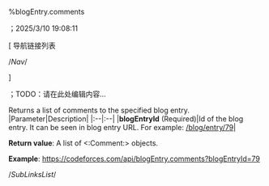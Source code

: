 ﻿
%blogEntry.comments

；2025/3/10 19:08:11


[ 导航链接列表

/*Nav*/

]

；TODO：请在此处编辑内容...



Returns a list of comments to the specified blog entry.
|Parameter|Description|
|:--|:--|
|**blogEntryId** (Required)|Id of the blog entry. It can be seen in blog entry URL. For example: [/blog/entry/79](https://codeforces.com/blog/entry/79)|

**Return value**: A list of <:Comment:> objects.

**Example**: https://codeforces.com/api/blogEntry.comments?blogEntryId=79 





/*SubLinksList*/




